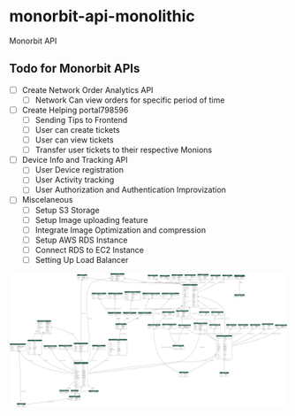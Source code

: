 # monorbit-api-monolithic
Monorbit API

## Todo for Monorbit APIs

- [ ] Create Network Order Analytics API
    - [ ] Network Can view orders for specific period of time
- [ ] Create Helping portal798596
    - [ ] Sending Tips to Frontend
    - [ ] User can create tickets 
    - [ ] User can view tickets
    - [ ] Transfer user tickets to their respective Monions
- [ ] Device Info and Tracking API
    - [ ] User Device registration
    - [ ] User Activity tracking
    - [ ] User Authorization and Authentication Improvization
- [ ] Miscelaneous
    - [ ] Setup S3 Storage
    - [ ] Setup Image uploading feature
    - [ ] Integrate Image Optimization and compression
    - [ ] Setup AWS RDS Instance
    - [ ] Connect RDS to EC2 Instance
    - [ ] Setting Up Load Balancer

![Database Layout](/myapp_models.png)